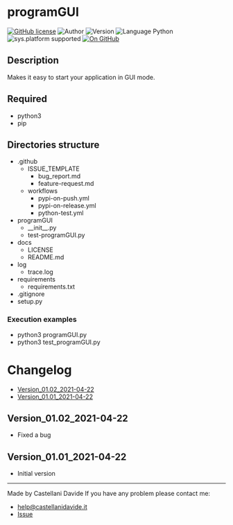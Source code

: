 # programGUI
[![GitHub license](https://img.shields.io/badge/license-GNU-green?style=flat)](https://github.com/CastellaniDavide/cpp-programGUI/blob/master/LICENSE) ![Author](https://img.shields.io/badge/author-Castellani%20Davide-green?style=flat) ![Version](https://img.shields.io/badge/version-v01.02-blue?style=flat) ![Language Python](https://img.shields.io/badge/language-Python-yellowgreen?style=flat) ![sys.platform supported](https://img.shields.io/badge/OS%20platform%20supported-All-blue?style=flat) [![On GitHub](https://img.shields.io/badge/on%20GitHub-True-green?style=flat&logo=github)](https://github.com/CastellaniDavide/programGUI)

## Description
Makes it easy to start your application in GUI mode.

## Required
 - python3
 - pip
 
## Directories structure
 - .github
   - ISSUE_TEMPLATE
     - bug_report.md
     - feature-request.md
   - workflows
     - pypi-on-push.yml
     - pypi-on-release.yml
     - python-test.yml
 - programGUI
	 - \_\_init\_\_.py
     - test-programGUI.py
 - docs
   - LICENSE
   - README.md
 - log
	 - trace.log
 - requirements
   - requirements.txt
 - .gitignore
 - setup.py
   
### Execution examples  
 - python3 programGUI.py
 - python3 test_programGUI.py

# Changelog
 - [Version_01.02_2021-04-22](#Version_0102_2021-04-22)
 - [Version_01.01_2021-04-22](#Version_0101_2021-04-22)

## Version_01.02_2021-04-22
 - Fixed a bug

## Version_01.01_2021-04-22
 - Initial version

---
Made by Castellani Davide 
If you have any problem please contact me:
- help@castellanidavide.it
- [Issue](https://github.com/CastellaniDavide/programGUI/issues)
